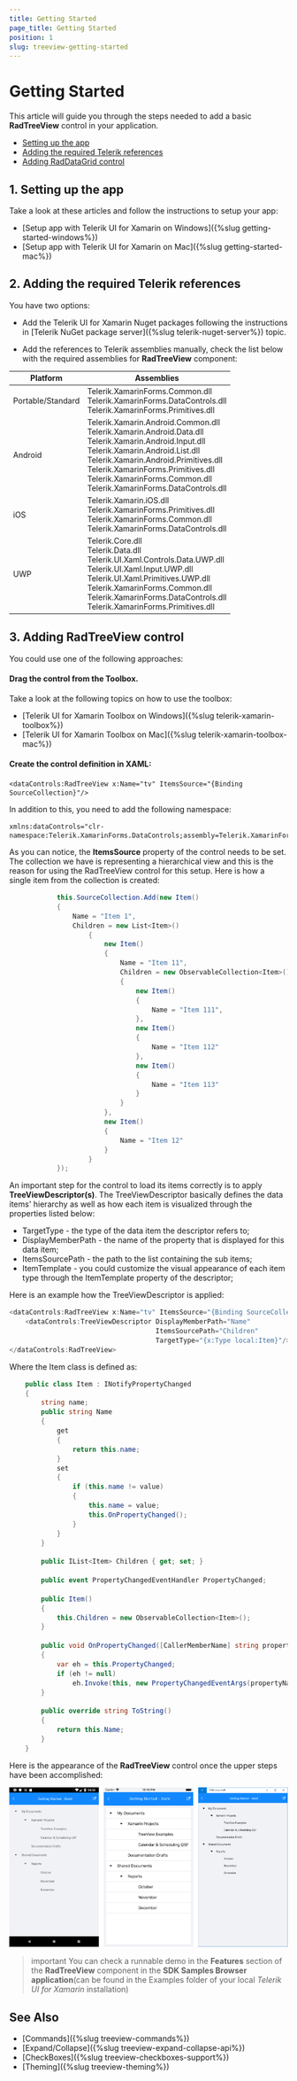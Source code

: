 ```yaml
---
title: Getting Started
page_title: Getting Started
position: 1
slug: treeview-getting-started
---
```


# Getting Started

This article will guide you through the steps needed to add a basic **RadTreeView** control in your application.

* [Setting up the app](#1-setting-up-the-app)
* [Adding the required Telerik references](#2-adding-the-required-telerik-references)
* [Adding RadDataGrid control](#3-adding-radtreeview-control)

## 1. Setting up the app

Take a look at these articles and follow the instructions to setup your app:

- [Setup app with Telerik UI for Xamarin on Windows]({%slug getting-started-windows%})
- [Setup app with Telerik UI for Xamarin on Mac]({%slug getting-started-mac%})

## 2. Adding the required Telerik references

You have two options:

* Add the Telerik UI for Xamarin Nuget packages following the instructions in [Telerik NuGet package server]({%slug telerik-nuget-server%}) topic.

* Add the references to Telerik assemblies manually, check the list below with the required assemblies for **RadTreeView** component:

| Platform | Assemblies |
| -------- | ---------- |
| Portable/Standard | Telerik.XamarinForms.Common.dll <br/> Telerik.XamarinForms.DataControls.dll <br/> Telerik.XamarinForms.Primitives.dll|
| Android  | Telerik.Xamarin.Android.Common.dll <br/> Telerik.Xamarin.Android.Data.dll <br/> Telerik.Xamarin.Android.Input.dll <br/> Telerik.Xamarin.Android.List.dll <br/> Telerik.Xamarin.Android.Primitives.dll <br/> Telerik.XamarinForms.Primitives.dll <br/> Telerik.XamarinForms.Common.dll <br/> Telerik.XamarinForms.DataControls.dll |
| iOS      | Telerik.Xamarin.iOS.dll  <br/> Telerik.XamarinForms.Primitives.dll <br/> Telerik.XamarinForms.Common.dll <br/> Telerik.XamarinForms.DataControls.dll |
| UWP      | Telerik.Core.dll <br/> Telerik.Data.dll <br/> Telerik.UI.Xaml.Controls.Data.UWP.dll <br/> Telerik.UI.Xaml.Input.UWP.dll <br/> Telerik.UI.Xaml.Primitives.UWP.dll <br/> Telerik.XamarinForms.Common.dll <br/> Telerik.XamarinForms.DataControls.dll <br/> Telerik.XamarinForms.Primitives.dll|

## 3. Adding RadTreeView control

You could use one of the following approaches:

#### Drag the control from the Toolbox. 

Take a look at the following topics on how to use the toolbox:

* [Telerik UI for Xamarin Toolbox on Windows]({%slug telerik-xamarin-toolbox%})
* [Telerik UI for Xamarin Toolbox on Mac]({%slug telerik-xamarin-toolbox-mac%})	

#### Create the control definition in XAML:

```XAML
<dataControls:RadTreeView x:Name="tv" ItemsSource="{Binding SourceCollection}"/>
```

In addition to this, you need to add the following namespace:

```XAML
xmlns:dataControls="clr-namespace:Telerik.XamarinForms.DataControls;assembly=Telerik.XamarinForms.DataControls"
```

As you can notice, the **ItemsSource** property of the control needs to be set. The collection we have is representing a hierarchical view and this is the reason for using the RadTreeView control for this setup. Here is how a single item from the collection is created:

```C#
            this.SourceCollection.Add(new Item()
            {
                Name = "Item 1",
                Children = new List<Item>()
                    {
                        new Item()
                        {
                            Name = "Item 11",
                            Children = new ObservableCollection<Item>()
                            {
                                new Item()
                                {
                                    Name = "Item 111",
                                },
                                new Item()
                                {
                                    Name = "Item 112"
                                },
                                new Item()
                                {
                                    Name = "Item 113"
                                }
                            }
                        },
                        new Item()
                        {
                            Name = "Item 12"
                        }
                    }
            });
```

An important step for the control to load its items correctly is to apply **TreeViewDescriptor(s)**. The TreeViewDescriptor basically defines the data items' hierarchy as well as how each item is visualized through the properties listed below:

* TargetType - the type of the data item the descriptor refers to;
* DisplayMemberPath - the name of the property that is displayed for this data item;
* ItemsSourcePath - the path to the list containing the sub items;
* ItemTemplate - you could customize the visual appearance of each item type through the ItemTemplate property of the descriptor;

Here is an example how the TreeViewDescriptor is applied:

```C# 
<dataControls:RadTreeView x:Name="tv" ItemsSource="{Binding SourceCollection}">
	<dataControls:TreeViewDescriptor DisplayMemberPath="Name"
									 ItemsSourcePath="Children"
									 TargetType="{x:Type local:Item}"/>
</dataControls:RadTreeView>
```
Where the Item class is defined as:
```C#
    public class Item : INotifyPropertyChanged
    {
        string name;
        public string Name
        {
            get
            {
                return this.name;
            }
            set
            {
                if (this.name != value)
                {
                    this.name = value;
                    this.OnPropertyChanged();
                }
            }
        }

        public IList<Item> Children { get; set; }

        public event PropertyChangedEventHandler PropertyChanged;

        public Item()
        {
            this.Children = new ObservableCollection<Item>();
        }

        public void OnPropertyChanged([CallerMemberName] string propertyName = "")
        {
            var eh = this.PropertyChanged;
            if (eh != null)
                eh.Invoke(this, new PropertyChangedEventArgs(propertyName));
        }

        public override string ToString()
        {
            return this.Name;
        }
    }
```
Here is the appearance of the **RadTreeView** control once the upper steps have been accomplished:

![getting started treeview](images/getting_started_treeview.png)

>important You can check a runnable demo in the **Features** section of the **RadTreeView** component in the **SDK Samples Browser application**(can be found in the Examples folder of your local *Telerik UI for Xamarin* installation)


## See Also

- [Commands]({%slug treeview-commands%})
- [Expand/Collapse]({%slug treeview-expand-collapse-api%})
- [CheckBoxes]({%slug treeview-checkboxes-support%})
- [Theming]({%slug treeview-theming%})